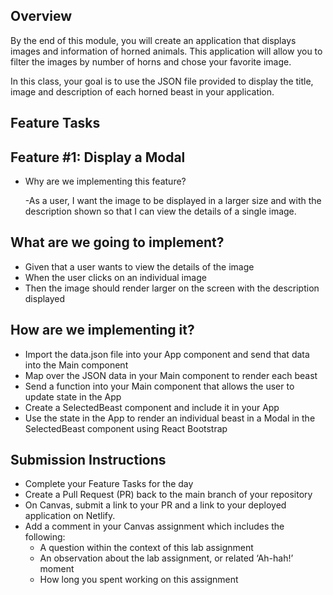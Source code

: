 ## Overview

By the end of this module, you will create an application that displays images and information of horned animals. This application will allow you to filter the images by number of horns and chose your favorite image.

In this class, your goal is to use the JSON file provided to display the title, image and description of each horned beast in your application.

## Feature Tasks

## Feature #1: Display a Modal

- Why are we implementing this feature?

  -As a user, I want the image to be displayed in a larger size and with the description shown so that I can view the details of a single image.

## What are we going to implement?

- Given that a user wants to view the details of the image
- When the user clicks on an individual image
- Then the image should render larger on the screen with the description displayed
  
## How are we implementing it?

- Import the data.json file into your App component and send that data into the Main component
- Map over the JSON data in your Main component to render each beast
- Send a function into your Main component that allows the user to update state in the App
- Create a SelectedBeast component and include it in your App
- Use the state in the App to render an individual beast in a Modal in the SelectedBeast component using React Bootstrap

## Submission Instructions

- Complete your Feature Tasks for the day
- Create a Pull Request (PR) back to the main branch of your repository
- On Canvas, submit a link to your PR and a link to your deployed application on Netlify.
- Add a comment in your Canvas assignment which includes the following:
  - A question within the context of this lab assignment
  - An observation about the lab assignment, or related ‘Ah-hah!’ moment
  - How long you spent working on this assignment
